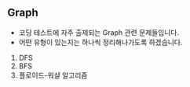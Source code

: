 ## Graph
- 코딩 테스트에 자주 출제되는 Graph 관련 문제들입니다.
- 어떤 유형이 있는지는 하나씩 정리해나가도록 하겠습니다.
1. DFS
2. BFS
3. 플로이드-워샬 알고리즘
